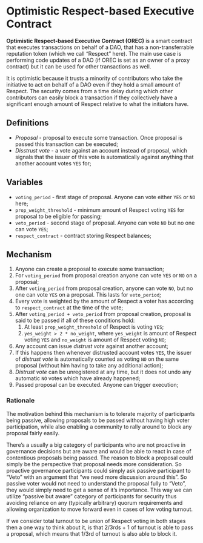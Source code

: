 # Optimistic Respect-based Executive Contract

**Optimistic Respect-based Executive Contract (OREC)** is a smart contract that executes transactions on behalf of a DAO, that has a non-transferrable reputation token (which we call “Respect” here). The main use case is performing code updates of a DAO (if OREC is set as an owner of a proxy contract) but it can be used for other transactions as well.

It is optimistic because it trusts a minority of contributors who take the initiative to act on behalf of a DAO even if they hold a small amount of Respect. The security comes from a time delay during which other contributors can easily block a transaction if they collectively have a significant enough amount of Respect relative to what the initiators have.

## Definitions

- *Proposal* - proposal to execute some transaction. Once proposal is passed this transaction can be executed;
- *Disstrust vote* - a vote against an account instead of proposal, which signals that the issuer of this vote is automatically against anything that another account votes `YES` for;

## Variables

- `voting_period` - first stage of proposal. Anyone can vote either `YES` or `NO` here;
- `prop_weight_threshold` - minimum amount of Respect voting `YES` for proposal to be eligible for passing;
- `veto_period` - second stage of proposal. Anyone can vote `NO` but no one can vote `YES`;
- `respect_contract` - contract storing Respect balances;

## Mechanism

<!-- TODO:
There's currently a problem with spam, where any respected member with more than 256 `prop_weight_threshold` could spam with many proposals and force honest members to waste a lot of gas vetoing each one. This could be solved by implementing the following changes:

* Each account has voting power, initially equal to his current Respect balance;
* Allow each vote to specify voting power to be used, which can be less than current Respect balance of account;
* Each `YES` vote subtracts from voting power of account. Voting power is returned after proposal is rejected or executed (execution can fail);
  * [ ] How will `NO` votes work with voting power?

This prevents spam because each respect holders have limited voting power, and so they have limited amount of proposals they could create per unit of time.

Plus this has other attractive features:
* Allowing respect-holders to signal how strongly they feel about a proposal;
* Incetivization to execute proposals (if your proposal is passed you only get your voting power back if someone executes it);
* The actions you can do are limited by the amount of Respect you hold. As a big respect-holder, the more contentious proposals you're trying to pass the less proposals you will pass (or you will pass them slower). This makes sense because reputation you've earned in the past, while it should give you power it should be limited based on what you're trying to do now.  -->

1. Anyone can create a proposal to execute some transaction;
2. For `voting_period` from proposal creation anyone can vote `YES` or `NO` on a proposal;
3. After `voting_period` from proposal creation, anyone can vote `NO`, but no one can vote `YES` on a proposal. This lasts for `veto_period`;
4. Every vote is weighted by the amount of Respect a voter has according to `respect_contract` at the time of the vote;
5. After `voting_period + veto_period` from proposal creation, proposal is said to be passed if all of these conditions hold:
   1. At least `prop_weight_threshold` of Respect is voting `YES`;
   2. `yes_weight > 2 * no_weight`, where `yes_weight` is amount of Respect voting `YES` and `no_weight` is amount of Respect voting `NO`;
6. Any account can issue *distrust vote* against another account;
  1. If this happens then whenever distrusted account votes `YES`, the issuer of *distrust vote* is automatically counted as voting `NO` on the same proposal (without him having to take any additional action);
  2. *Distrust vote* can be unregistered at any time, but it does not undo any automatic `NO` votes which have already happened;
7. Passed proposal can be executed. Anyone can trigger execution;


### Rationale

The motivation behind this mechanism is to tolerate majority of participants being passive, allowing proposals to be passed without having high voter participation, while also enabling a community to rally around to block any proposal fairly easily. 

There’s a usually a big category of participants who are not proactive in governance decisions but are aware and would be able to react in case of contentious proposals being passed. The reason to block a proposal could simply be the perspective that proposal needs more consideration. So proactive governance participants could simply ask passive participant to “Veto” with an argument that “we need more discussion around this”. So passive voter would not need to understand the proposal fully to “Veto”, they would simply need to get a sense of it’s importance. This way we can utilize “passive but aware” category of participants for security thus avoiding reliance on any (typically arbitrary) quorum requirements and allowing organization to move forward even in cases of low voting turnout.

If we consider total turnout to be union of Respect voting in both stages then a one way to think about it, is that 2/3rds + 1 of turnout is able to pass a proposal, which means that 1/3rd of turnout is also able to block it.

<!-- #### Distrust vote
Without distrust vote any Respect holder which has at least `prop_weight_threshold` could flood the contract with proposals which  -->
